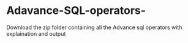 # Adavance-SQL-operators-
Download the zip folder containing all the Advance sql operators with explaination and output 
